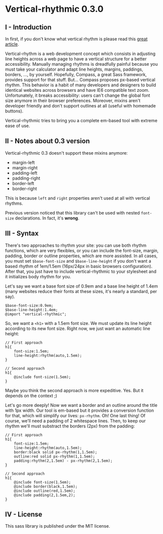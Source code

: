 Vertical-rhythmic 0.3.0
=======================

I - Introduction
----------------

In first, if you don't know what vertical rhythm is please read this [great article](http://24ways.org/2006/compose-to-a-vertical-rhythm).

Vertical-rhythm is a web development concept which consists in adjusting line heights across a web page to have a vertical structure for a better accessibility. Manually managing rhythms is dreadfully painful because you must take your calculator and adapt line heights, margins, paddings, borders, ..., by yourself. Hopefully, Compass, a great Sass framework, provides support for that stuff. But... Compass proposes px-based vertical rhythm. This behavior is a habit of many developers and designers to build identical websites across browsers and have IE6 compatible text zoom. Unfortunately, it breaks accessibility: users can't change the global font size anymore in their browser preferences. Moreover, mixins aren't developer friendly and don't support outlines at all (useful with homemade buttons).

Vertical-rhythmic tries to bring you a complete em-based tool with extreme ease of use.

II - Notes about 0.3 version
----------------------------

Vertical-rhythmic 0.3 doesn't support these mixins anymore:

- margin-left
- margin-right
- padding-left
- padding-right
- border-left
- border-right

This is because `left` and `right` properties aren't used at all with vertical rhythms.

Previous version noticed that this library can't be used with nested `font-size` declarations. In fact, it's __wrong__.

III - Syntax
------------

There's two approaches to rhythm your site: you can use both rhythm functions, which are very flexibles, or you can include the font-size, margin, padding, border or outline properties, which are more assisted. In all cases, you must set `$base-font-size` and `$base-line-height` if you don't want a based rhythm of 1em/1.5em (16px/24px in basic browsers configuration). After that, you just have to include vertical-rhythmic to your stylesheet and it initializes body rhythm for you.

Let's say we want a base font size of 0.9em and a base line height of 1.4em (many websites reduce their fonts at these sizes, it's nearly a standard, per say).

	$base-font-size:0.9em;
	$base-line-height:1.4em;
	@import "vertical-rhythmic";

So, we want a `<h1>` with a 1.5em font size. We must update its line height according to its new font size. Right now, we just want an automatic line height:

	// First approach
	h1{
		font-size:1.5em;
		line-height:rhythm(auto,1.5em);
	}

	// Second approach
	h1{
		@include font-size(1.5em);
	}

Maybe you think the second approach is more expeditive. Yes. But it depends on the context ;)

Let's go more deeply! Now we want a border and an outline around the title with 1px width. Our tool is em-based but it provides a conversion function for that, which will simplify our lives: `px-rhythm`. Oh! One last thing! Of course, we'll need a padding of 2 whitespace lines. Then, to keep our rhythm we'll must substract the borders (2px) from the padding:

	// First approach
	h1{
		font-size:1.5em;
		line-height:rhythm(auto,1.5em);
		border:black solid px-rhythm(1,1.5em);
		outline:red solid px-rhythm(1,1.5em);
		padding:rhythm(2,1.5em) - px-rhythm(2,1.5em);
	}

	// Second approach
	h1{
		@include font-size(1.5em);
		@include border(black,1.5em);
		@include outline(red,1.5em);
		@include padding(2,1.5em,2);
	}

IV - License
------------

This sass library is published under the MIT license.
